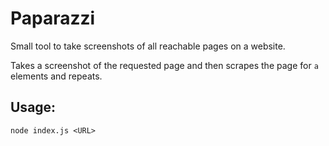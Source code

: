 # Paparazzi

Small tool to take screenshots of all reachable pages on a website.

Takes a screenshot of the requested page and then scrapes the page for `a` elements and repeats.

## Usage:
```
node index.js <URL>
```
